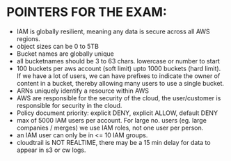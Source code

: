 # POINTERS FOR THE EXAM:
- IAM is globally resilient, meaning any data is secure across all AWS regions.
- object sizes can be 0 to 5TB
- Bucket names are globally unique
- all bucketnames should be 3 to 63 chars. lowercase or number to start
- 100 buckets per aws account (soft limit) upto 1000 buckets (hard limit). If we have a lot of users, we can have prefixes to indicate the owner of content in a bucket, thereby allowing many users to use a single bucket.
- ARNs uniquely identify a resource within AWS
- AWS are responsible for the security of the cloud, the user/customer is responsible for security in the cloud. 
- Policy document priority: explicit DENY, explicit ALLOW, default DENY
- max of 5000 IAM users per account. For large no. users (eg. large companies / merges) we use IAM roles, not one user per person.
- an IAM user can only be in <= 10 IAM groups.
- cloudtrail is NOT REALTIME, there may be a 15 min delay for data to appear in s3 or cw logs. 

